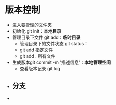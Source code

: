 # 版本控制

- 进入要管理的文件夹
- 初始化 git init：**本地目录**
- 管理目录下文件 git add：**临时目录**
  - 管理目录下的文件状态 git status：
  - git add 指定文件
  - git add . 所有文件
- 生成版本git commit -m '描述信息'：**本地管理空间**
  - 查看版本记录 git log
- 分支
  - 
- 

